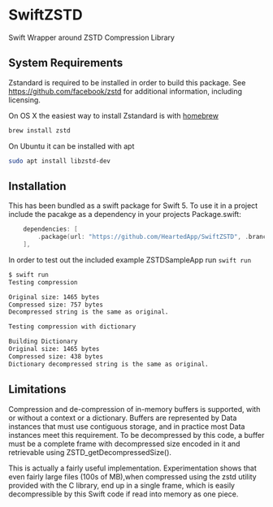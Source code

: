 # SwiftZSTD
Swift Wrapper around ZSTD Compression Library

## System Requirements

Zstandard is required to be installed in order to build this package. See https://github.com/facebook/zstd for additional information, including licensing.

On OS X the easiest way to install Zstandard is with [homebrew](https://brew.sh)
```sh
brew install zstd
```

On Ubuntu it can be installed with apt
```sh
sudo apt install libzstd-dev
```

## Installation

This has been bundled as a swift package for Swift 5. To use it in a project include the pacakge as a dependency in your projects Package.swift:

```swift
    dependencies: [
        .package(url: "https://github.com/HeartedApp/SwiftZSTD", .branch("master"))
    ],
```

In order to test out the included example ZSTDSampleApp run `swift run` 

```sh
$ swift run
Testing compression

Original size: 1465 bytes
Compressed size: 757 bytes
Decompressed string is the same as original.

Testing compression with dictionary

Building Dictionary
Original size: 1465 bytes
Compressed size: 438 bytes
Dictionary decompressed string is the same as original.
```

## Limitations

Compression and de-compression of in-memory buffers is supported, with or without a context or a dictionary.  Buffers are represented by Data instances that must use contiguous storage, and in practice most Data instances meet this requirement.  To be decompressed by this code, a buffer must be a complete frame with decompressed size encoded in it and retrievable using ZSTD_getDecompressedSize().  

This is actually a fairly useful implementation.  Experimentation shows that even fairly large files (100s of MB),when compressed using the zstd utility provided with the C library, end up in a single frame, which is easily decompressible by this Swift code if read into memory as one piece.